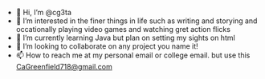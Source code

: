 - 👋 Hi, I’m @cg3ta
- 👀 I’m interested in the finer things in life such as writing and storying and occationally playing video games and watching gret action flicks
- 🌱 I’m currently learning Java but plan on setting my sights on html
- 💞️ I’m looking to collaborate on any project you name it!
- 📫 How to reach me at my personal email or college email. but use this CaGreenfield718@gmail.com

<!---
cagreen718/cagreen718 is a ✨ special ✨ repository because its `README.md` (this file) appears on your GitHub profile.
You can click the Preview link to take a look at your changes.
--->
